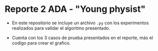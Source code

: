 # Reporte 2 ADA - "Young physist"

- En este repositorio se incluye un archivo `.py` con los experimentos realizados para validar el algoritmo presentado.

- Cuenta con los 3 casos de prueba presentados en el reporte, más el codigo para crear el grafico.
